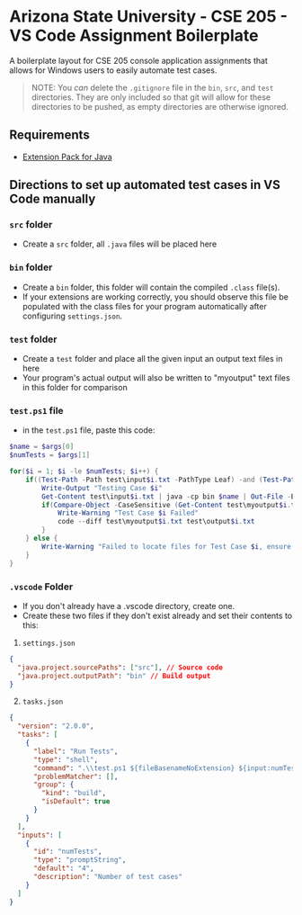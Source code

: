 # Arizona State University - CSE 205 - VS Code Assignment Boilerplate

A boilerplate layout for CSE 205 console application assignments that allows for Windows users to easily automate test cases.

> NOTE: You *can* delete the `.gitignore` file in the `bin`, `src`, and `test` directories. They are only included so that git will allow for these directories to be pushed, as empty directories are otherwise ignored.

## Requirements

- [Extension Pack for Java](https://marketplace.visualstudio.com/items?itemName=vscjava.vscode-java-pack)

## Directions to set up automated test cases in VS Code manually

### `src` folder

- Create a `src` folder, all `.java` files will be placed here

### `bin` folder

- Create a `bin` folder, this folder will contain the compiled `.class` file(s).
- If your extensions are working correctly, you should observe this file be populated with the class files for your program automatically after configuring `settings.json`.

### `test` folder

- Create a `test` folder and place all the given input an output text files in here
- Your program's actual output will also be written to "myoutput" text files in this folder for comparison

### `test.ps1` file

- in the `test.ps1` file, paste this code:

```ps1
$name = $args[0]
$numTests = $args[1]

for($i = 1; $i -le $numTests; $i++) {
    if((Test-Path -Path test\input$i.txt -PathType Leaf) -and (Test-Path -Path test\output$i.txt -PathType Leaf)) {
        Write-Output "Testing Case $i"
        Get-Content test\input$i.txt | java -cp bin $name | Out-File -Encoding utf8 test\myoutput$i.txt
        if(Compare-Object -CaseSensitive (Get-Content test\myoutput$i.txt) (Get-Content test\output$i.txt)) {
            Write-Warning "Test Case $i Failed"
            code --diff test\myoutput$i.txt test\output$i.txt
        }
    } else {
        Write-Warning "Failed to locate files for Test Case $i, ensure both input$i.txt and output$i.txt are present in the test directory"
    }
}
```

### `.vscode` Folder

- If you don't already have a .vscode directory, create one.
- Create these two files if they don't exist already and set their contents to this:
1. `settings.json`
```json
{
  "java.project.sourcePaths": ["src"], // Source code
  "java.project.outputPath": "bin" // Build output
}
```

2. `tasks.json`
```json
{
  "version": "2.0.0",
  "tasks": [
    {
      "label": "Run Tests",
      "type": "shell",
      "command": ".\\test.ps1 ${fileBasenameNoExtension} ${input:numTests}",
      "problemMatcher": [],
      "group": {
        "kind": "build",
        "isDefault": true
      }
    }
  ],
  "inputs": [
    {
      "id": "numTests",
      "type": "promptString",
      "default": "4",
      "description": "Number of test cases"
    }
  ]
}
```
